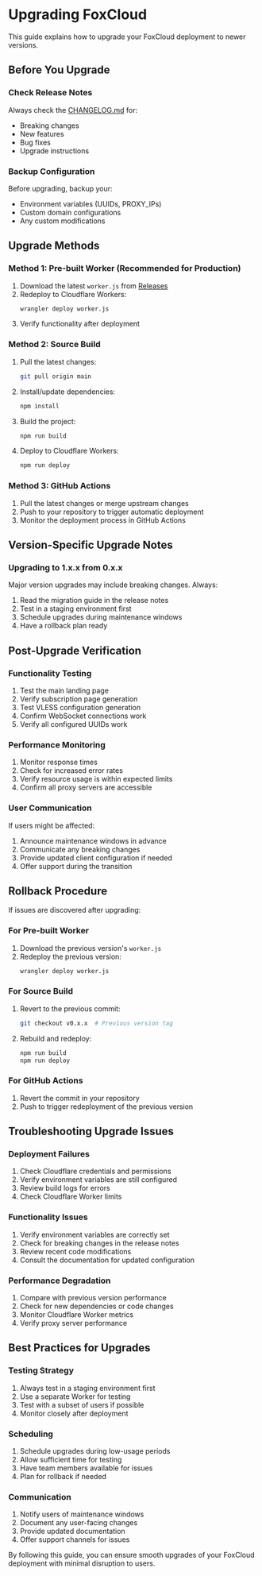 # Upgrading FoxCloud

This guide explains how to upgrade your FoxCloud deployment to newer versions.

## Before You Upgrade

### Check Release Notes

Always check the [CHANGELOG.md](../CHANGELOG.md) for:
- Breaking changes
- New features
- Bug fixes
- Upgrade instructions

### Backup Configuration

Before upgrading, backup your:
- Environment variables (UUIDs, PROXY_IPs)
- Custom domain configurations
- Any custom modifications

## Upgrade Methods

### Method 1: Pre-built Worker (Recommended for Production)

1. Download the latest `worker.js` from [Releases](https://github.com/code3-dev/foxcloud/releases)
2. Redeploy to Cloudflare Workers:
   ```bash
   wrangler deploy worker.js
   ```
3. Verify functionality after deployment

### Method 2: Source Build

1. Pull the latest changes:
   ```bash
   git pull origin main
   ```
2. Install/update dependencies:
   ```bash
   npm install
   ```
3. Build the project:
   ```bash
   npm run build
   ```
4. Deploy to Cloudflare Workers:
   ```bash
   npm run deploy
   ```

### Method 3: GitHub Actions

1. Pull the latest changes or merge upstream changes
2. Push to your repository to trigger automatic deployment
3. Monitor the deployment process in GitHub Actions

## Version-Specific Upgrade Notes

### Upgrading to 1.x.x from 0.x.x

Major version upgrades may include breaking changes. Always:

1. Read the migration guide in the release notes
2. Test in a staging environment first
3. Schedule upgrades during maintenance windows
4. Have a rollback plan ready

## Post-Upgrade Verification

### Functionality Testing

1. Test the main landing page
2. Verify subscription page generation
3. Test VLESS configuration generation
4. Confirm WebSocket connections work
5. Verify all configured UUIDs work

### Performance Monitoring

1. Monitor response times
2. Check for increased error rates
3. Verify resource usage is within expected limits
4. Confirm all proxy servers are accessible

### User Communication

If users might be affected:
1. Announce maintenance windows in advance
2. Communicate any breaking changes
3. Provide updated client configuration if needed
4. Offer support during the transition

## Rollback Procedure

If issues are discovered after upgrading:

### For Pre-built Worker

1. Download the previous version's `worker.js`
2. Redeploy the previous version:
   ```bash
   wrangler deploy worker.js
   ```

### For Source Build

1. Revert to the previous commit:
   ```bash
   git checkout v0.x.x  # Previous version tag
   ```
2. Rebuild and redeploy:
   ```bash
   npm run build
   npm run deploy
   ```

### For GitHub Actions

1. Revert the commit in your repository
2. Push to trigger redeployment of the previous version

## Troubleshooting Upgrade Issues

### Deployment Failures

1. Check Cloudflare credentials and permissions
2. Verify environment variables are still configured
3. Review build logs for errors
4. Check Cloudflare Worker limits

### Functionality Issues

1. Verify environment variables are correctly set
2. Check for breaking changes in the release notes
3. Review recent code modifications
4. Consult the documentation for updated configuration

### Performance Degradation

1. Compare with previous version performance
2. Check for new dependencies or code changes
3. Monitor Cloudflare Worker metrics
4. Verify proxy server performance

## Best Practices for Upgrades

### Testing Strategy

1. Always test in a staging environment first
2. Use a separate Worker for testing
3. Test with a subset of users if possible
4. Monitor closely after deployment

### Scheduling

1. Schedule upgrades during low-usage periods
2. Allow sufficient time for testing
3. Have team members available for issues
4. Plan for rollback if needed

### Communication

1. Notify users of maintenance windows
2. Document any user-facing changes
3. Provide updated documentation
4. Offer support channels for issues

By following this guide, you can ensure smooth upgrades of your FoxCloud deployment with minimal disruption to users.
